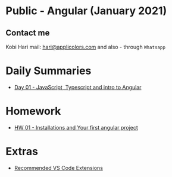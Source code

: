 # Public - Angular (January 2021)
## Contact me
Kobi Hari
mail: hari@applicolors.com
and also - through `Whatsapp`

# Daily Summaries
* [Day 01 - JavaScript, Typescript and intro to Angular](https://github.com/kobi2294/Course-0121-Public-Angular/wiki/Day-01-JS-TS-and-Intro-to-Angular)

# Homework
* [HW 01 - Installations and Your first angular project](https://github.com/kobi2294/Course-0121-Public-Angular/wiki/Homework-01---Installation-and-creation-of-a-new-app)

# Extras
* [Recommended VS Code Extensions](https://github.com/kobi2294/Course-0121-Public-Angular/wiki/Recommended-VSCode-Extensions)
